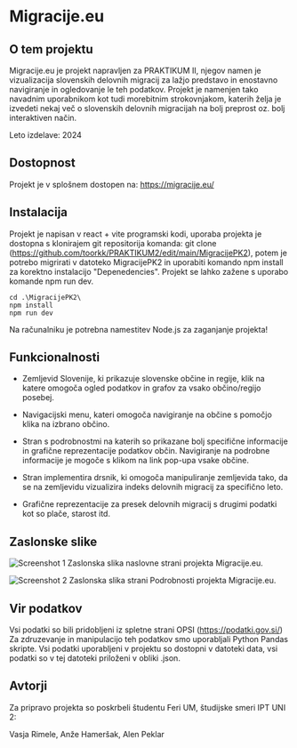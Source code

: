 # Migracije.eu

## O tem projektu

Migracije.eu je projekt napravljen za PRAKTIKUM II, njegov namen je vizualizacija slovenskih delovnih migracij za lažjo predstavo in enostavno navigiranje in ogledovanje le teh podatkov. Projekt je namenjen tako navadnim uporabnikom kot tudi morebitnim strokovnjakom, katerih želja je izvedeti nekaj več o slovenskih delovnih migracijah na bolj preprost oz. bolj interaktiven način. 

Leto izdelave: 2024

## Dostopnost 

Projekt je v splošnem dostopen na: https://migracije.eu/

## Instalacija

Projekt je napisan v react + vite programski kodi, uporaba projekta je dostopna s klonirajem git repositorija komanda: git clone (https://github.com/toorkk/PRAKTIKUM2/edit/main/MigracijePK2), potem je potrebo migrirati v datoteko MigracijePK2 in uporabiti komando npm install za korektno instalacijo "Depenedencies". Projekt se lahko zažene s uporabo komande npm run dev.

```
cd .\MigracijePK2\
npm install
npm run dev

```
Na računalniku je potrebna namestitev Node.js za zaganjanje projekta!


## Funkcionalnosti

- Zemljevid Slovenije, ki prikazuje slovenske občine in regije, klik na katere omogoča ogled podatkov in grafov za vsako občino/regijo posebej.

- Navigacijski menu, kateri omogoča navigiranje na občine s pomočjo klika na izbrano občino.

- Stran s podrobnostmi na katerih so prikazane bolj specifične informacije in grafične reprezentacije podatkov občin. Navigiranje na podrobne informacije je mogoče s klikom na link pop-upa vsake občine.

- Stran implementira drsnik, ki omogoča manipuliranje zemljevida tako, da se na zemljevidu vizualizira indeks delovnih migracij za specifično leto.

- Grafične reprezentacije za presek delovnih migracij s drugimi podatki kot so plače, starost itd.

## Zaslonske slike

![Screenshot 1](https://cdn.discordapp.com/attachments/931469726591385651/1250019682539409511/image.png?ex=66696b0c&is=6668198c&hm=a451dd6b91269b256ca87d8a7db7a7d7c40755ae092faefd6e0323a4dce605ee&)
Zaslonska slika naslovne strani projekta Migracije.eu.

![Screenshot 2](https://cdn.discordapp.com/attachments/931469726591385651/1250019757604737074/image.png?ex=66696b1e&is=6668199e&hm=b3f1418e9313a074349fee3391b757139b3982ad5788b8c56a649c9feeab2a1f&)
Zaslonska slika strani Podrobnosti projekta Migracije.eu.

## Vir podatkov

Vsi podatki so bili pridobljeni iz spletne strani OPSI (https://podatki.gov.si/)
Za zdruzevanje in manipulacijo teh podatkov smo uporabljali Python Pandas skripte.
Vsi podatki uporabljeni v projektu so dostopni v datoteki data, vsi podatki so v tej datoteki priloženi v obliki .json.

## Avtorji

Za pripravo projekta so poskrbeli študentu Feri UM, študijske smeri IPT UNI 2:

Vasja Rimele,
Anže Hameršak,
Alen Peklar
